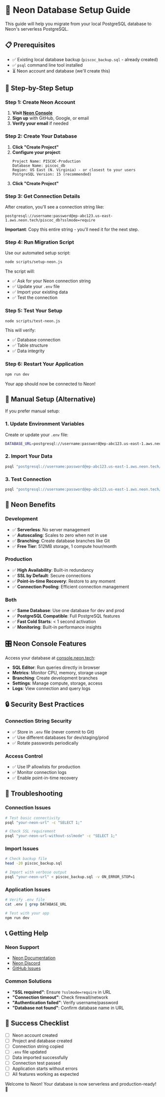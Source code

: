 # 🚀 Neon Database Setup Guide

This guide will help you migrate from your local PostgreSQL database to Neon's serverless PostgreSQL.

## 📋 Prerequisites

- ✅ Existing local database backup (`piscoc_backup.sql` - already created)
- ✅ `psql` command line tool installed
- ⏳ Neon account and database (we'll create this)

## 🎯 Step-by-Step Setup

### **Step 1: Create Neon Account**

1. **Visit [Neon Console](https://console.neon.tech/)**
2. **Sign up** with GitHub, Google, or email
3. **Verify your email** if needed

### **Step 2: Create Your Database**

1. **Click "Create Project"**
2. **Configure your project**:
   ```
   Project Name: PISCOC-Production
   Database Name: piscoc_db
   Region: US East (N. Virginia) - or closest to your users
   PostgreSQL Version: 15 (recommended)
   ```
3. **Click "Create Project"**

### **Step 3: Get Connection Details**

After creation, you'll see a connection string like:
```
postgresql://username:password@ep-abc123.us-east-1.aws.neon.tech/piscoc_db?sslmode=require
```

**Important**: Copy this entire string - you'll need it for the next step.

### **Step 4: Run Migration Script**

Use our automated setup script:

```bash
node scripts/setup-neon.js
```

The script will:
- ✅ Ask for your Neon connection string
- ✅ Update your `.env` file
- ✅ Import your existing data
- ✅ Test the connection

### **Step 5: Test Your Setup**

```bash
node scripts/test-neon.js
```

This will verify:
- ✅ Database connection
- ✅ Table structure
- ✅ Data integrity

### **Step 6: Restart Your Application**

```bash
npm run dev
```

Your app should now be connected to Neon!

## 🔧 Manual Setup (Alternative)

If you prefer manual setup:

### 1. Update Environment Variables

Create or update your `.env` file:
```bash
DATABASE_URL=postgresql://username:password@ep-abc123.us-east-1.aws.neon.tech/piscoc_db?sslmode=require
```

### 2. Import Your Data

```bash
psql "postgresql://username:password@ep-abc123.us-east-1.aws.neon.tech/piscoc_db?sslmode=require" < piscoc_backup.sql
```

### 3. Test Connection

```bash
psql "postgresql://username:password@ep-abc123.us-east-1.aws.neon.tech/piscoc_db?sslmode=require" -c "SELECT COUNT(*) FROM users;"
```

## 🌟 Neon Benefits

### **Development**
- ✅ **Serverless**: No server management
- ✅ **Autoscaling**: Scales to zero when not in use
- ✅ **Branching**: Create database branches like Git
- ✅ **Free Tier**: 512MB storage, 1 compute hour/month

### **Production**
- ✅ **High Availability**: Built-in redundancy
- ✅ **SSL by Default**: Secure connections
- ✅ **Point-in-time Recovery**: Restore to any moment
- ✅ **Connection Pooling**: Efficient connection management

### **Both**
- ✅ **Same Database**: Use one database for dev and prod
- ✅ **PostgreSQL Compatible**: Full PostgreSQL features
- ✅ **Fast Cold Starts**: < 1 second activation
- ✅ **Monitoring**: Built-in performance insights

## 🎛️ Neon Console Features

Access your database at [console.neon.tech](https://console.neon.tech):

- **SQL Editor**: Run queries directly in browser
- **Metrics**: Monitor CPU, memory, storage usage
- **Branching**: Create development branches
- **Settings**: Manage compute, storage, access
- **Logs**: View connection and query logs

## 🔒 Security Best Practices

### **Connection String Security**
- ✅ Store in `.env` file (never commit to Git)
- ✅ Use different databases for dev/staging/prod
- ✅ Rotate passwords periodically

### **Access Control**
- ✅ Use IP allowlists for production
- ✅ Monitor connection logs
- ✅ Enable point-in-time recovery

## 🚨 Troubleshooting

### **Connection Issues**
```bash
# Test basic connectivity
psql "your-neon-url" -c "SELECT 1;"

# Check SSL requirement
psql "your-neon-url-without-sslmode" -c "SELECT 1;"
```

### **Import Issues**
```bash
# Check backup file
head -20 piscoc_backup.sql

# Import with verbose output
psql "your-neon-url" < piscoc_backup.sql -v ON_ERROR_STOP=1
```

### **Application Issues**
```bash
# Verify .env file
cat .env | grep DATABASE_URL

# Test with your app
npm run dev
```

## 📞 Getting Help

### **Neon Support**
- [Neon Documentation](https://neon.tech/docs)
- [Neon Discord](https://discord.gg/92vNTzKDGp)
- [GitHub Issues](https://github.com/neondatabase/neon)

### **Common Solutions**
- **"SSL required"**: Ensure `?sslmode=require` in URL
- **"Connection timeout"**: Check firewall/network
- **"Authentication failed"**: Verify username/password
- **"Database not found"**: Confirm database name in URL

## 🎉 Success Checklist

- [ ] Neon account created
- [ ] Project and database created
- [ ] Connection string copied
- [ ] `.env` file updated
- [ ] Data imported successfully
- [ ] Connection test passed
- [ ] Application starts without errors
- [ ] All features working as expected

Welcome to Neon! Your database is now serverless and production-ready! 🚀
